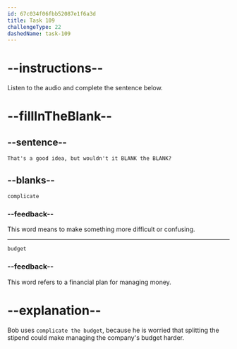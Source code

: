 ```yaml
---
id: 67c034f06fbb52087e1f6a3d
title: Task 109
challengeType: 22
dashedName: task-109
---
```


<!-- (audio) Bob: That's a good idea, but wouldn't it complicate the budget? -->

# --instructions--

Listen to the audio and complete the sentence below.

# --fillInTheBlank--

## --sentence--

`That's a good idea, but wouldn't it BLANK the BLANK?`

## --blanks--

`complicate`

### --feedback--

This word means to make something more difficult or confusing.

---

`budget`

### --feedback--

This word refers to a financial plan for managing money.

# --explanation--

Bob uses `complicate the budget`, because he is worried that splitting the stipend could make managing the company's budget harder.
